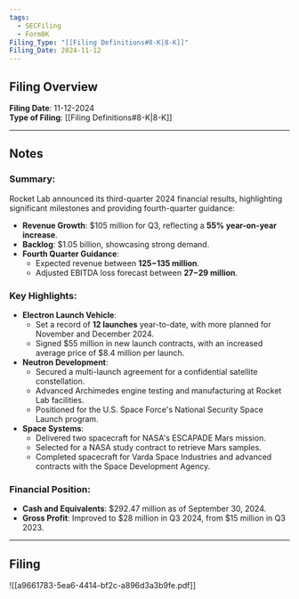 ```yaml
---
tags:
  - SECFiling
  - Form8K
Filing_Type: "[[Filing Definitions#8-K|8-K]]"
Filing_Date: 2024-11-12
---
```

## Filing Overview

**Filing Date**: 11-12-2024  
**Type of Filing**: [[Filing Definitions#8-K|8-K]]  

---

## Notes

### Summary:
Rocket Lab announced its third-quarter 2024 financial results, highlighting significant milestones and providing fourth-quarter guidance:
- **Revenue Growth**: $105 million for Q3, reflecting a **55% year-on-year increase**.
- **Backlog**: $1.05 billion, showcasing strong demand.
- **Fourth Quarter Guidance**:
  - Expected revenue between **$125-$135 million**.
  - Adjusted EBITDA loss forecast between **$27-$29 million**.

### Key Highlights:
- **Electron Launch Vehicle**:
  - Set a record of **12 launches** year-to-date, with more planned for November and December 2024.
  - Signed $55 million in new launch contracts, with an increased average price of $8.4 million per launch.
- **Neutron Development**:
  - Secured a multi-launch agreement for a confidential satellite constellation.
  - Advanced Archimedes engine testing and manufacturing at Rocket Lab facilities.
  - Positioned for the U.S. Space Force's National Security Space Launch program.
- **Space Systems**:
  - Delivered two spacecraft for NASA's ESCAPADE Mars mission.
  - Selected for a NASA study contract to retrieve Mars samples.
  - Completed spacecraft for Varda Space Industries and advanced contracts with the Space Development Agency.

### Financial Position:
- **Cash and Equivalents**: $292.47 million as of September 30, 2024.
- **Gross Profit**: Improved to $28 million in Q3 2024, from $15 million in Q3 2023.

---

## Filing

![[a9661783-5ea6-4414-bf2c-a896d3a3b9fe.pdf]]
